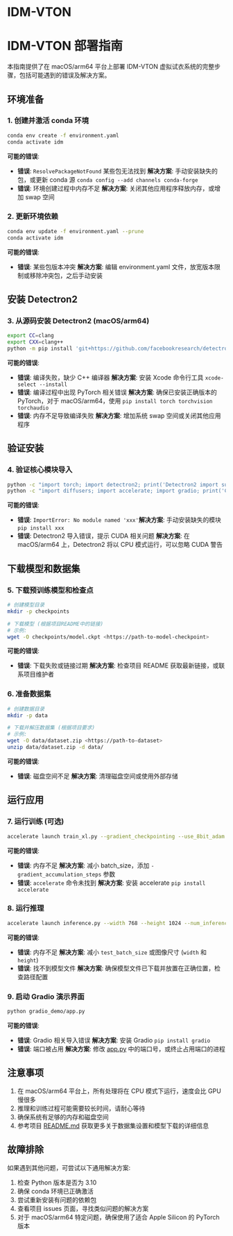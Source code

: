 # IDM-VTON

# IDM-VTON 部署指南

本指南提供了在 macOS/arm64 平台上部署 IDM-VTON 虚拟试衣系统的完整步骤，包括可能遇到的错误及解决方案。

## 环境准备

### 1. 创建并激活 conda 环境

```bash
conda env create -f environment.yaml
conda activate idm

```

**可能的错误**:

- **错误**: `ResolvePackageNotFound` 某些包无法找到
**解决方案**: 手动安装缺失的包，或更新 conda 源 `conda config --add channels conda-forge`
- **错误**: 环境创建过程中内存不足
**解决方案**: 关闭其他应用程序释放内存，或增加 swap 空间

### 2. 更新环境依赖

```bash
conda env update -f environment.yaml --prune
conda activate idm

```

**可能的错误**:

- **错误**: 某些包版本冲突
**解决方案**: 编辑 environment.yaml 文件，放宽版本限制或移除冲突包，之后手动安装

## 安装 Detectron2

### 3. 从源码安装 Detectron2 (macOS/arm64)

```bash
export CC=clang
export CXX=clang++
python -m pip install 'git+https://github.com/facebookresearch/detectron2.git'

```

**可能的错误**:

- **错误**: 编译失败，缺少 C++ 编译器
**解决方案**: 安装 Xcode 命令行工具 `xcode-select --install`
- **错误**: 编译过程中出现 PyTorch 相关错误
**解决方案**: 确保已安装正确版本的 PyTorch，对于 macOS/arm64，使用 `pip install torch torchvision torchaudio`
- **错误**: 内存不足导致编译失败
**解决方案**: 增加系统 swap 空间或关闭其他应用程序

## 验证安装

### 4. 验证核心模块导入

```bash
python -c "import torch; import detectron2; print('Detectron2 import successful')"
python -c "import diffusers; import accelerate; import gradio; print('Core IDM-VTON modules import successful')"

```

**可能的错误**:

- **错误**: `ImportError: No module named 'xxx'`**解决方案**: 手动安装缺失的模块 `pip install xxx`
- **错误**: Detectron2 导入错误，提示 CUDA 相关问题
**解决方案**: 在 macOS/arm64 上，Detectron2 将以 CPU 模式运行，可以忽略 CUDA 警告

## 下载模型和数据集

### 5. 下载预训练模型和检查点

```bash
# 创建模型目录
mkdir -p checkpoints

# 下载模型 (根据项目README中的链接)
# 示例:
wget -O checkpoints/model.ckpt <https://path-to-model-checkpoint>

```

**可能的错误**:

- **错误**: 下载失败或链接过期
**解决方案**: 检查项目 README 获取最新链接，或联系项目维护者

### 6. 准备数据集

```bash
# 创建数据目录
mkdir -p data

# 下载并解压数据集 (根据项目要求)
# 示例:
wget -O data/dataset.zip <https://path-to-dataset>
unzip data/dataset.zip -d data/

```

**可能的错误**:

- **错误**: 磁盘空间不足
**解决方案**: 清理磁盘空间或使用外部存储

## 运行应用

### 7. 运行训练 (可选)

```bash
accelerate launch train_xl.py --gradient_checkpointing --use_8bit_adam --output_dir=result --train_batch_size=6 --data_dir=DATA_DIR

```

**可能的错误**:

- **错误**: 内存不足
**解决方案**: 减小 batch_size，添加 `-gradient_accumulation_steps` 参数
- **错误**: `accelerate` 命令未找到
**解决方案**: 安装 accelerate `pip install accelerate`

### 8. 运行推理

```bash
accelerate launch inference.py --width 768 --height 1024 --num_inference_steps 30 --output_dir result --unpaired --data_dir DATA_DIR --seed 42 --test_batch_size 2 --guidance_scale 2.0

```

**可能的错误**:

- **错误**: 内存不足
**解决方案**: 减小 `test_batch_size` 或图像尺寸 (`width` 和 `height`)
- **错误**: 找不到模型文件
**解决方案**: 确保模型文件已下载并放置在正确位置，检查路径配置

### 9. 启动 Gradio 演示界面

```bash
python gradio_demo/app.py

```

**可能的错误**:

- **错误**: Gradio 相关导入错误
**解决方案**: 安装 Gradio `pip install gradio`
- **错误**: 端口被占用
**解决方案**: 修改 [app.py](http://app.py/) 中的端口号，或终止占用端口的进程

## 注意事项

1. 在 macOS/arm64 平台上，所有处理将在 CPU 模式下运行，速度会比 GPU 慢很多
2. 推理和训练过程可能需要较长时间，请耐心等待
3. 确保系统有足够的内存和磁盘空间
4. 参考项目 [README.md](http://readme.md/) 获取更多关于数据集设置和模型下载的详细信息

## 故障排除

如果遇到其他问题，可尝试以下通用解决方案:

1. 检查 Python 版本是否为 3.10
2. 确保 conda 环境已正确激活
3. 尝试重新安装有问题的依赖包
4. 查看项目 issues 页面，寻找类似问题的解决方案
5. 对于 macOS/arm64 特定问题，确保使用了适合 Apple Silicon 的 PyTorch 版本